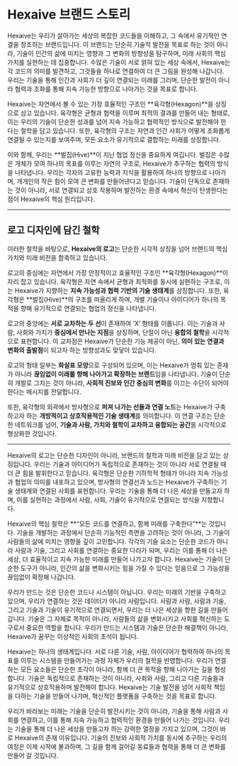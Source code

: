 # Hexaive 브랜드 스토리

Hexaive는 우리가 살아가는 세상의 복잡한 코드들을 이해하고, 그 속에서 유기적인 연결을 창조하는 브랜드입니다. 이 브랜드는 단순히 기술적 발전을 목표로 하는 것이 아니라, 기술이 인간의 삶에 미치는 영향과 그 변화의 방향성을 탐구하며, 미래 사회의 핵심 가치를 실현하는 데 집중합니다. 수많은 기술이 서로 얽혀 있는 세상 속에서, Hexaive는 각 코드의 의미를 발견하고, 그것들을 하나로 연결하여 더 큰 그림을 완성해 나갑니다. 우리는 기술을 통해 인간과 사회가 더 깊이 연결되는 미래를 그리며, 단순한 발전이 아니라 협력과 조화를 통해 지속 가능한 방향으로 나아가는 것을 목표로 합니다.

Hexaive는 자연에서 볼 수 있는 가장 효율적인 구조인 **육각형(Hexagon)**을 상징으로 삼고 있습니다. 육각형은 균형과 협력을 이루며 최적의 결과를 만들어 내는 형태로, 이는 우리의 기술이 단순한 성과를 넘어 지속 가능하고 협력적인 방식으로 발전해야 한다는 철학을 담고 있습니다. 또한, 육각형의 구조는 자연과 인간 사회가 어떻게 조화롭게 연결될 수 있는지를 보여주며, 모든 요소가 유기적으로 결합하는 미래를 상징합니다.

이와 함께, 우리는 **벌집(Hive)**이 지닌 협업 정신을 중요하게 여깁니다. 벌집은 수많은 개체가 모여 하나의 목표를 이루는 자연의 구조로, Hexaive가 추구하는 협력의 방식을 나타냅니다. 우리는 각자의 고유한 능력과 지식을 활용하여 하나의 방향으로 나아가며, 개개인의 작은 힘이 모여 큰 변화를 만들어낸다고 믿습니다. 기술이 단독으로 존재하는 것이 아니라, 서로 연결되고 상호 작용하며 발전하는 환경 속에서 혁신이 탄생한다는 점이 Hexaive의 핵심 원리입니다.

---

## 로고 디자인에 담긴 철학

이러한 철학을 바탕으로, **Hexaive의 로고**는 단순한 시각적 상징을 넘어 브랜드의 핵심 가치와 미래 비전을 함축하고 있습니다.

로고의 중심에는 자연에서 가장 안정적이고 효율적인 구조인 **육각형(Hexagon)**이 자리 잡고 있습니다. 육각형은 자연 속에서 균형과 최적화를 동시에 실현하는 구조로, 이는 Hexaive가 지향하는 **지속 가능성과 협력 기반의 기술 생태계**를 상징합니다. 또한, 육각형은 **벌집(Hive)**의 구조를 떠올리게 하며, 개별 기술이나 아이디어가 하나의 목적을 향해 유기적으로 연결되는 협업의 정신을 나타냅니다.

로고의 중앙에는 **서로 교차하는 두 선**이 존재하여 ‘X’ 형태를 이룹니다. 이는 기술과 사람, 사회와 가치가 **중심에서 만나는 지점**을 상징하며, 단절이 아닌 **융합의 철학**을 시각적으로 표현합니다. 이 교차점은 Hexaive가 단순한 기능 제공이 아닌, **의미 있는 연결과 변화의 출발점**이 되고자 하는 방향성과도 맞닿아 있습니다.

로고의 형태 일부는 **화살표 모양**으로 구성되어 있으며, 이는 Hexaive가 멈춰 있는 존재가 아니라 **끊임없이 미래를 향해 나아가고 확장하는 브랜드**임을 나타냅니다. 기술이 단순히 개발로 그치는 것이 아니라, **사회적 진보와 인간 중심의 변화**를 이끄는 수단이 되어야 한다는 메시지를 전달합니다.

또한, 육각형의 외곽에서 방사형으로 **퍼져 나가는 선들과 연결 노드**는 Hexaive가 구축하고자 하는 **개방적이고 상호작용적인 기술 생태계**를 의미합니다. 이 연결 구조는 단순한 네트워크를 넘어, **기술과 사람, 가치와 철학이 교차하고 융합되는 공간**을 시각적으로 형상화한 것입니다.

---

Hexaive의 로고는 단순한 디자인이 아니라, 브랜드의 철학과 미래 비전을 담고 있는 상징입니다. 우리는 기술과 아이디어가 독립적으로 존재하는 것이 아니라 서로 연결될 때 더 큰 힘을 발휘한다고 믿습니다. 육각형은 단순한 기하학적 형태가 아니라 지속 가능성과 협업의 의미를 내포하고 있으며, 방사형의 연결선과 노드는 Hexaive가 구축하는 기술 생태계와 연결된 사회를 표현합니다. 우리는 기술을 통해 더 나은 세상을 만들고자 하며, 이를 실현하는 과정에서 사람, 사회, 기술이 유기적으로 연결되는 방식을 지향합니다.

Hexaive의 핵심 철학은 **“모든 코드를 연결하고, 함께 미래를 구축한다”**는 것입니다. 기술을 개발하는 과정에서 단순히 기능적인 측면을 고려하는 것이 아니라, 그 기술이 사람들의 삶에 미치는 영향을 깊이 고민합니다. 각각의 기술 요소는 단순한 코드가 아니라 사람과 기술, 그리고 사회를 연결하는 중요한 다리가 되며, 우리는 이를 통해 더 나은 세상, 더 효율적이고 지속 가능한 미래를 만들어 나가고자 합니다. Hexaive는 기술이 단순한 도구가 아니라, 인간의 삶을 변화시키는 힘을 가질 수 있다는 믿음으로 그 가능성을 끊임없이 확장해 나갑니다.

우리가 만드는 것은 단순한 코드나 시스템이 아닙니다. 우리는 미래의 기반을 구축하고 있으며, 우리가 연결하는 것은 데이터가 아니라 사람입니다. 사람과 사람, 사람과 기술, 그리고 기술과 기술이 유기적으로 연결되면서, 우리는 더 나은 세상을 향한 길을 만들어 갑니다. 기술은 그 자체로 목적이 아니라, 사람들의 삶을 변화시키고 사회를 혁신하는 도구로서 중요한 역할을 합니다. 우리가 만드는 시스템과 기술은 단순한 해결책이 아니라, Hexaive가 꿈꾸는 이상적인 사회의 초석이 됩니다.

Hexaive는 하나의 생태계입니다. 서로 다른 기술, 사람, 아이디어가 협력하여 하나의 목표를 이루는 시스템을 만들어가는 과정 자체가 우리의 철학을 반영합니다. 우리가 연결하는 모든 요소들은 단순한 조각이 아니라, 함께 더 큰 목적을 향해 나아가는 길을 형성합니다. 기술은 독립적으로 존재하는 것이 아니라, 사회와 사람, 그리고 다른 기술들과 유기적으로 상호작용하며 발전해야 합니다. Hexaive는 기술 발전을 넘어 사회적 책임을 다하는 기술을 만들어 나가며, 혁신적인 플랫폼을 구축하는 것을 목표로 합니다.

우리가 바라보는 미래는 기술을 단순히 발전시키는 것이 아니라, 기술을 통해 사람과 사회를 연결하고, 이를 통해 지속 가능하고 협력적인 환경을 만들어 나가는 것입니다. 우리는 기술을 통해 더 나은 세상을 만들고자 하는 강력한 열정을 가지고 있으며, 그것이 바로 Hexaive의 존재 이유입니다. 기술의 진보와 사회적 가치를 동시에 추구하는 우리의 여정은 이제 시작에 불과하며, 그 길을 함께 걸어갈 동료들과 협력을 통해 더 큰 변화를 만들어 갈 것입니다.